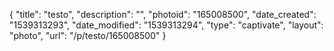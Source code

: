 {
    "title": "testo",
    "description": "",
    "photoid": "165008500",
    "date_created": "1539313293",
    "date_modified": "1539313294",
    "type": "captivate",
    "layout": "photo",
    "url": "\/p\/testo\/165008500"
}